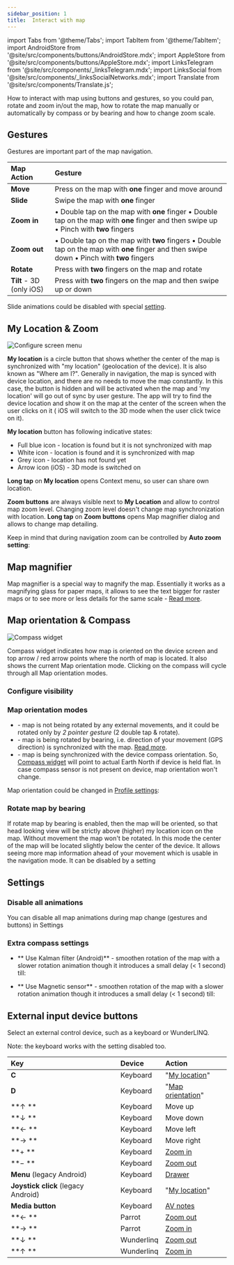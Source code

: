```yaml
---
sidebar_position: 1
title:  Interact with map
---
```


import Tabs from '@theme/Tabs';
import TabItem from '@theme/TabItem';
import AndroidStore from '@site/src/components/buttons/AndroidStore.mdx';
import AppleStore from '@site/src/components/buttons/AppleStore.mdx';
import LinksTelegram from '@site/src/components/_linksTelegram.mdx';
import LinksSocial from '@site/src/components/_linksSocialNetworks.mdx';
import Translate from '@site/src/components/Translate.js';

How to interact with map using buttons and gestures, so you could pan, rotate and zoom in/out the map, how to rotate the map manually or automatically by compass or by bearing and how to change zoom scale.


## Gestures

Gestures are important part of the map navigation.

| Map Action | Gesture |
|:------------|:---------------|
|**Move**| Press on the map with **one** finger and move around |
|**Slide**| Swipe the map with **one** finger |
|**Zoom in**| • Double tap on the map with **one** finger   • Double tap on the map with **one** finger and then swipe up   • Pinch with **two** fingers |
|**Zoom out**| • Double tap on the map with **two** fingers   • Double tap on the map with **one** finger and then swipe down   •  Pinch with **two** fingers |
|**Rotate**| Press with **two** fingers on the map and rotate |
|**Tilt** - 3D (only iOS) | Press with **two** fingers on the map and then swipe up or down |

Slide animations could be disabled with special [setting](#disable-all-animations-android).

## My Location & Zoom

![Configure screen menu](@site/static/img/widgets/location_zoom_buttons.png)

**My location** is a circle button that shows whether the center of the map is synchronized with "my location" (geolocation of the device). It is also known as "Where am I?". Generally in navigation, the map is synced with device location, and there are no needs to move the map constantly. In this case, the button is hidden and will be activated when the map and 'my location' will go out of sync by user gesture. The app will try to find the device location and show it on the map at the center of the screen when the user clicks on it ( iOS will switch to the 3D mode when the user click twice on it).

**My location** button has following indicative states:
- Full blue icon - location is found but it is not synchronized with map
- White icon - location is found and it is synchronized with map
- Grey icon - location has not found yet
- Arrow icon (iOS) - 3D mode is switched on

**Long tap** on **My location** opens Context menu, so user can share own location.

**Zoom buttons** are always visible next to **My Location** and allow to control map zoom level. Changing zoom level doesn't change map synchronization with location. **Long tap** on **Zoom buttons** opens Map magnifier dialog and allows to change map detailing.

Keep in mind that during navigation zoom can be controlled by **Auto zoom setting**:

<Translate android="true" ids="android_button_seq"/> <Translate android="true" ids="shared_string_menu,shared_string_settings,application_profiles,routing_settings_2,map_during_navigation_info,auto_zoom_map"/>

<p> </p>

<Translate ios="true" ids="ios_button_seq"/> <Translate ios="true" ids="menu,shared_string_settings,app_profiles,routing_settings_2,map_during_navigation,auto_zoom_map"/>

<p> </p>


## Map magnifier
Map magnifier is a special way to magnify the map. Essentially it works as a magnifying glass for paper maps, it allows to see the text bigger for raster maps or to see more or less details for the same scale - [Read more](/docs/documentation/map/vector-maps#map-magnifier).

## Map orientation & Compass

![Compass widget](@site/static/img/widgets/compass_widget.png)

Compass widget indicates how map is oriented on the device screen and top arrow / red arrow points where the north of map is located. It also shows the current Map orientation mode. Clicking on the compass will cycle through all Map orientation modes.

### Configure visibility

<Translate android="true" ids="android_button_seq"/> <Translate android="true" ids="shared_string_menu,map_widget_config,map_widget_left,map_widget_compass"/>

<p> </p>

<Translate ios="true" ids="ios_button_seq"/> <Translate ios="true" ids="menu,layer_map_appearance,map_widget_left,map_widget_compass"/>

<p> </p>

### Map orientation modes
- **<Translate android="true" ids="rotate_map_none_opt"/>** - map is not being rotated by any external movements, and it could be rotated only by *2 pointer gesture* (2 double tap & rotate).
- **<Translate android="true" ids="rotate_map_bearing_opt"/>** - map is being rotated by bearing, i.e. direction of your movement (GPS direction) is synchronized with the map. [Read more](#rotate-map-by-bearing).
- **<Translate android="true" ids="rotate_map_compass_opt"/>** - map is being synchronized with the device compass orientation. So, [Compass widget](/docs/documentation/widgets/map-buttons/#compass) will point to actual Earth North if device is held flat. In case compass sensor is not present on device, map orientation won't change.

Map orientation could be changed in [Profile settings](/docs/documentation/personal/profiles#appearance):

<Translate android="true" ids="android_button_seq"/> <Translate android="true" ids="shared_string_menu,configure_profile,general_settings_2,rotate_map_to_bearing"/>

<p> </p>

<Translate ios="true" ids="ios_button_seq"/> <Translate ios="true" ids="menu,shared_string_settings,app_profiles,general_settings_2,map_settings_appearance,rotate_map_to_bearing"/>


### Rotate map by bearing
If rotate map by bearing is enabled, then the map will be oriented, so that head looking view will be strictly above (higher) my location icon on the map. Without movement the map won't be rotated. In this mode the center of the map will be located slightly below the center of the device. It allows seeing more map information ahead of your movement which is usable in the navigation mode. It can be disabled by a setting 

<Translate android="true" ids="android_button_seq"/> <Translate android="true" ids="shared_string_menu,shared_string_settings,shared_string_profiles,general_settings_2,always_center_position_on_map"/>

<p> </p>

<Translate ios="true" ids="ios_button_seq"/> <Translate ios="true" ids="menu,shared_string_settings,app_profiles,general_settings_2,always_center_position_on_map"/>

## Settings

### Disable all animations

You can disable all map animations during map change (gestures and buttons) in Settings <Translate android="true" ids="android_button_seq"/> <Translate android="true" ids="shared_string_menu,shared_string_settings,shared_string_profiles,general_settings_2,do_not_use_animations"/>

### Extra compass settings

- ** Use Kalman filter (Android)** - smoothen rotation of the map with a slower rotation animation though it introduces a small delay (< 1 second) till:  <Translate android="true" ids="android_button_seq"/> <Translate android="true" ids="shared_string_menu,shared_string_settings,shared_string_profiles,general_settings_2,shared_string_other,use_kalman_filter_compass"/>

- ** Use Magnetic sensor** - smoothen rotation of the map with a slower rotation animation though it introduces a small delay (< 1 second) till:  <Translate android="true" ids="android_button_seq"/> <Translate android="true" ids="shared_string_menu,shared_string_settings,shared_string_profiles,general_settings_2,shared_string_other,use_magnetic_sensor"/>

## External input device buttons

Select an external control device, such as a keyboard or WunderLINQ.

<Translate android="true" ids="android_button_seq"/> <Translate android="true" ids="shared_string_menu,shared_string_settings,shared_string_profiles,general_settings_2,external_input_device"/>

<p> </p>

Note: the keyboard works with the setting disabled too.

| Key | Device | Action |
|:------------|:---------------|:---------------|
|**C**| Keyboard   |"[My location](/docs/documentation/map/interact-with-map#my-location--zoom)" |
|**D**| Keyboard   |"[Map orientation](/docs/documentation/map/interact-with-map#map-orientation-modes)"  |
|**&#8593; **| Keyboard   | Move up  |
|**&#8595; **| Keyboard   | Move down  |
|**&#8592; **| Keyboard   | Move left  |
|**&#8594; **| Keyboard   | Move right  |
|**&#43; **| Keyboard  | [Zoom in](/docs/documentation/map/interact-with-map#my-location--zoom) |
|**&#8722; **| Keyboard  |[Zoom out](/docs/documentation/map/interact-with-map#my-location--zoom) |
|**Menu** (legacy Android) | Keyboard  |[Drawer](/docs/documentation/start-with/main-menu#main-menu-drawer) |
|**Joystick click** (legacy Android) | Keyboard  | "[My location](/docs/documentation/map/interact-with-map#my-location--zoom)" |
|**Media button**| Keyboard  |[AV notes](/docs/documentation/plugins/audio-video-notes#add-note-on-the-map) |
|**&#8592; **| Parrot  |[Zoom out](/docs/documentation/map/interact-with-map#my-location--zoom) |
|**&#8594; **| Parrot  |[Zoom in](/docs/documentation/map/interact-with-map#my-location--zoom) |
|**&#8595; **| Wunderlinq  |[Zoom out](/docs/documentation/map/interact-with-map#my-location--zoom) |
|**&#8593; **| Wunderlinq  |[Zoom in](/docs/documentation/map/interact-with-map#my-location--zoom) |

